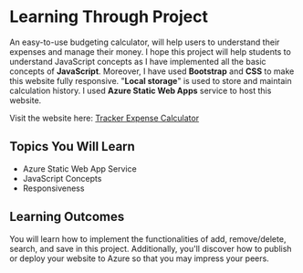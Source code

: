 # Learning Through Project

An easy-to-use budgeting calculator, will help users to understand their expenses and manage their money. I hope this project will help students to understand JavaScript concepts as I have implemented all the basic concepts of <b>JavaScript</b>. Moreover, I have used <b>Bootstrap</b> and <b>CSS</b> to make this website fully responsive. "<b>Local storage</b>" is used to store and maintain calculation history. I used <b>Azure Static Web Apps</b> service to host this website.

Visit the website here: [Tracker Expense Calculator](https://yellow-dune-0d56eaa00.1.azurestaticapps.net/index.html)
</br>

## Topics You Will Learn
- Azure Static Web App Service
- JavaScript Concepts
- Responsiveness

## Learning Outcomes

You will learn how to implement the functionalities of add, remove/delete, search, and save in this project. Additionally, you'll discover how to publish or deploy your website to Azure so that you may impress your peers.
